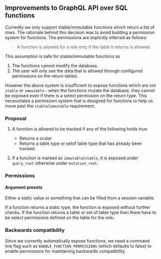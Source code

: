 ## Improvements to GraphQL API over SQL functions

Currently we only support stable/immutable functions which return a list of rows.
The rationale behind this decision was to avoid building a permission system
for functions. The permissions are implicitly inferred as follows:

> A function is allowed for a role only if the table it returns is allowed.

This assumption is safe for stable/immutable functions as
1. The functions cannot modify the database.
2. The user will only see the data that is allowed through configured permissions
   on the return tables.

However the above system is insufficient to expose functions which are not
`stable` or `immutable` - when the functions mutate the database, they cannot
be exposed even if there is a select permission on the return type. This
necessitates a permission system that is designed for functions to help us move
past the `stable`/`immutable` requirement.


### Proposal

1. A function is allowed to be tracked if any of the following holds true:
   - Returns a scalar
   - Returns a table type or setof table type that has already been tracked.

1. If a function is marked as `immutable`/`stable`, it is exposed under `query_root`
   otherwise under `mutation_root`.


### Permissions

#### Argument presets

Either a static value or something that can be filled from a session variable.

If a function returns a static type, the function is exposed without further
checks.  If the function returns a table or set of table type then there have to be
select permissions defined on the table for the role.

### Backwards compatibility

Since we currently automatically expose functions, we need a command line
flag such as `ENABLE_FUNCTION_PERMISSIONS` (which defaults to false) to
enable permissions for maintaining backwards compatibility.
